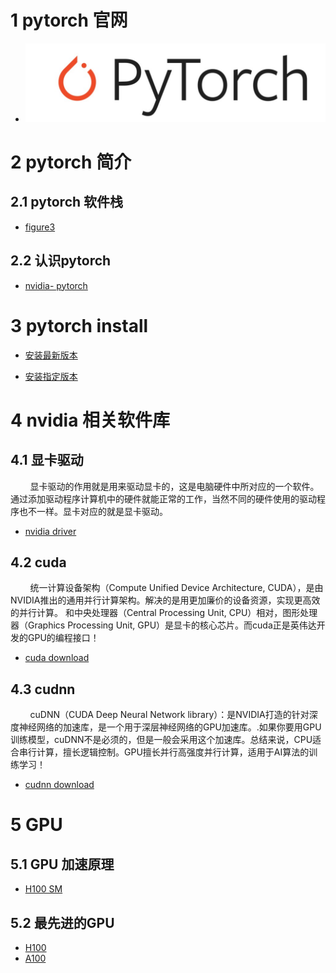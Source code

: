 # 1 pytorch 官网
- [![pytorch Official website](images/pytorch-figure2.jpg)](https://pytorch.org/)
  
# 2 pytorch 简介
## 2.1 pytorch 软件栈
- [figure3](images/pytorch-figure3.jpg)

## 2.2 认识pytorch
- [nvidia- pytorch](https://www.nvidia.cn/glossary/data-science/pytorch/)

# 3 pytorch install
- [安装最新版本](https://pytorch.org/)

- [安装指定版本](https://pytorch.org/get-started/previous-versions/)

# 4 nvidia 相关软件库
## 4.1 显卡驱动
&nbsp;&nbsp;&nbsp;&nbsp;&nbsp;&nbsp;&nbsp;&nbsp;显卡驱动的作用就是用来驱动显卡的，这是电脑硬件中所对应的一个软件。通过添加驱动程序计算机中的硬件就能正常的工作，当然不同的硬件使用的驱动程序也不一样。显卡对应的就是显卡驱动。<br>

- [nvidia driver](https://www.nvidia.cn/Download/Find.aspx?lang=cn)

## 4.2 cuda
&nbsp;&nbsp;&nbsp;&nbsp;&nbsp;&nbsp;&nbsp;&nbsp;统一计算设备架构（Compute Unified Device Architecture, CUDA），是由NVIDIA推出的通用并行计算架构。解决的是用更加廉价的设备资源，实现更高效的并行计算。 和中央处理器（Central Processing Unit, CPU）相对，图形处理器（Graphics Processing Unit, GPU）是显卡的核心芯片。而cuda正是英伟达开发的GPU的编程接口！<br>

- [cuda download](https://developer.nvidia.com/cuda-toolkit-archive)

## 4.3 cudnn
&nbsp;&nbsp;&nbsp;&nbsp;&nbsp;&nbsp;&nbsp;&nbsp;cuDNN（CUDA Deep Neural Network library）：是NVIDIA打造的针对深度神经网络的加速库，是一个用于深层神经网络的GPU加速库。.如果你要用GPU训练模型，cuDNN不是必须的，但是一般会采用这个加速库。总结来说，CPU适合串行计算，擅长逻辑控制。GPU擅长并行高强度并行计算，适用于AI算法的训练学习！<br>

- [cudnn download](https://developer.nvidia.com/rdp/cudnn-archive)

# 5 GPU 
## 5.1 GPU 加速原理
- [H100 SM](images/pytorch-figure1.jpg)

## 5.2 最先进的GPU
- [H100](https://resources.nvidia.com/en-us-tensor-core)
- [A100](https://www.nvidia.com/content/dam/en-zz/Solutions/Data-Center/HGX/a100-80gb-hgx-a100-datasheet-us-nvidia-1485640-r6-web.pdf)
